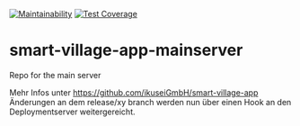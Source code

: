 [![Maintainability](https://api.codeclimate.com/v1/badges/e3b4b85a95fa2edf58a4/maintainability)](https://codeclimate.com/github/ikuseiGmbH/smart-village-app-mainserver/maintainability) [![Test Coverage](https://api.codeclimate.com/v1/badges/e3b4b85a95fa2edf58a4/test_coverage)](https://codeclimate.com/github/ikuseiGmbH/smart-village-app-mainserver/test_coverage)


# smart-village-app-mainserver
Repo for the main server

Mehr Infos unter https://github.com/ikuseiGmbH/smart-village-app
Änderungen an dem release/xy branch werden nun über einen Hook an den Deploymentserver weitergereicht.
